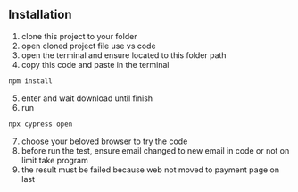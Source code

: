 ## Installation

1. clone this project to your folder
2. open cloned project file use vs code
3. open the terminal and ensure located to this folder path
4. copy this code and paste in the terminal
```bash
npm install
```
5. enter and wait download until finish
6. run
```bash
npx cypress open
```
7. choose your beloved browser to try the code
8. before run the test, ensure email changed to new email in code or not on limit take program
9. the result must be failed because web not moved to payment page on last